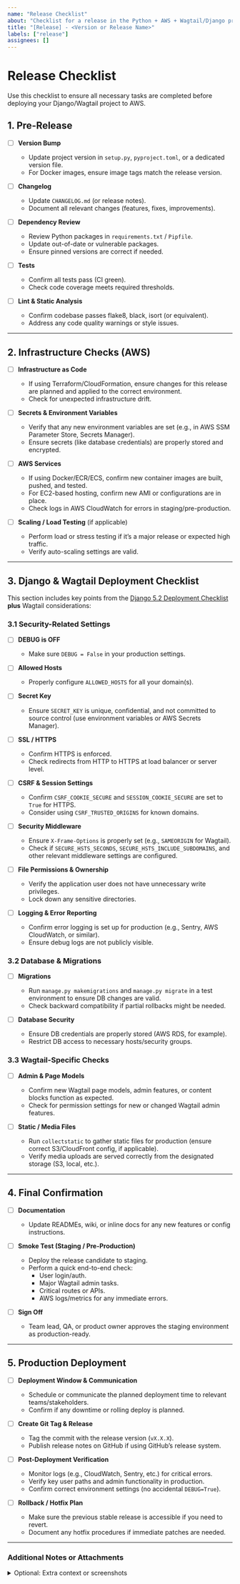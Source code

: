 ```yaml
---
name: "Release Checklist"
about: "Checklist for a release in the Python + AWS + Wagtail/Django project"
title: "[Release] - <Version or Release Name>"
labels: ["release"]
assignees: []
---
```


# Release Checklist

Use this checklist to ensure all necessary tasks are completed before deploying your Django/Wagtail project to AWS.

## 1. Pre-Release

- [ ] **Version Bump**  
  - Update project version in `setup.py`, `pyproject.toml`, or a dedicated version file.
  - For Docker images, ensure image tags match the release version.

- [ ] **Changelog**  
  - Update `CHANGELOG.md` (or release notes).
  - Document all relevant changes (features, fixes, improvements).

- [ ] **Dependency Review**  
  - Review Python packages in `requirements.txt` / `Pipfile`.
  - Update out-of-date or vulnerable packages.
  - Ensure pinned versions are correct if needed.

- [ ] **Tests**  
  - Confirm all tests pass (CI green).
  - Check code coverage meets required thresholds.

- [ ] **Lint & Static Analysis**  
  - Confirm codebase passes flake8, black, isort (or equivalent).
  - Address any code quality warnings or style issues.

---

## 2. Infrastructure Checks (AWS)

- [ ] **Infrastructure as Code**  
  - If using Terraform/CloudFormation, ensure changes for this release are planned and applied to the correct environment.
  - Check for unexpected infrastructure drift.

- [ ] **Secrets & Environment Variables**  
  - Verify that any new environment variables are set (e.g., in AWS SSM Parameter Store, Secrets Manager).
  - Ensure secrets (like database credentials) are properly stored and encrypted.

- [ ] **AWS Services**  
  - If using Docker/ECR/ECS, confirm new container images are built, pushed, and tested.
  - For EC2-based hosting, confirm new AMI or configurations are in place.
  - Check logs in AWS CloudWatch for errors in staging/pre-production.

- [ ] **Scaling / Load Testing** (if applicable)  
  - Perform load or stress testing if it’s a major release or expected high traffic.
  - Verify auto-scaling settings are valid.

---

## 3. Django & Wagtail Deployment Checklist

This section includes key points from the [Django 5.2 Deployment Checklist](https://docs.djangoproject.com/en/5.2/howto/deployment/checklist/) **plus** Wagtail considerations:

### 3.1 Security-Related Settings

- [ ] **DEBUG is OFF**  
  - Make sure `DEBUG = False` in your production settings.

- [ ] **Allowed Hosts**  
  - Properly configure `ALLOWED_HOSTS` for all your domain(s).

- [ ] **Secret Key**  
  - Ensure `SECRET_KEY` is unique, confidential, and not committed to source control (use environment variables or AWS Secrets Manager).

- [ ] **SSL / HTTPS**  
  - Confirm HTTPS is enforced.
  - Check redirects from HTTP to HTTPS at load balancer or server level.

- [ ] **CSRF & Session Settings**  
  - Confirm `CSRF_COOKIE_SECURE` and `SESSION_COOKIE_SECURE` are set to `True` for HTTPS.
  - Consider using `CSRF_TRUSTED_ORIGINS` for known domains.

- [ ] **Security Middleware**  
  - Ensure `X-Frame-Options` is properly set (e.g., `SAMEORIGIN` for Wagtail).
  - Check if `SECURE_HSTS_SECONDS`, `SECURE_HSTS_INCLUDE_SUBDOMAINS`, and other relevant middleware settings are configured.

- [ ] **File Permissions & Ownership**  
  - Verify the application user does not have unnecessary write privileges.
  - Lock down any sensitive directories.

- [ ] **Logging & Error Reporting**  
  - Confirm error logging is set up for production (e.g., Sentry, AWS CloudWatch, or similar).
  - Ensure debug logs are not publicly visible.

### 3.2 Database & Migrations

- [ ] **Migrations**  
  - Run `manage.py makemigrations` and `manage.py migrate` in a test environment to ensure DB changes are valid.
  - Check backward compatibility if partial rollbacks might be needed.

- [ ] **Database Security**  
  - Ensure DB credentials are properly stored (AWS RDS, for example).
  - Restrict DB access to necessary hosts/security groups.

### 3.3 Wagtail-Specific Checks

- [ ] **Admin & Page Models**  
  - Confirm new Wagtail page models, admin features, or content blocks function as expected.
  - Check for permission settings for new or changed Wagtail admin features.

- [ ] **Static / Media Files**  
  - Run `collectstatic` to gather static files for production (ensure correct S3/CloudFront config, if applicable).
  - Verify media uploads are served correctly from the designated storage (S3, local, etc.).

---

## 4. Final Confirmation

- [ ] **Documentation**  
  - Update READMEs, wiki, or inline docs for any new features or config instructions.

- [ ] **Smoke Test (Staging / Pre-Production)**  
  - Deploy the release candidate to staging.
  - Perform a quick end-to-end check:
    - User login/auth.
    - Major Wagtail admin tasks.
    - Critical routes or APIs.
    - AWS logs/metrics for any immediate errors.

- [ ] **Sign Off**  
  - Team lead, QA, or product owner approves the staging environment as production-ready.

---

## 5. Production Deployment

- [ ] **Deployment Window & Communication**  
  - Schedule or communicate the planned deployment time to relevant teams/stakeholders.
  - Confirm if any downtime or rolling deploy is planned.

- [ ] **Create Git Tag & Release**  
  - Tag the commit with the release version (`vX.X.X`).
  - Publish release notes on GitHub if using GitHub’s release system.

- [ ] **Post-Deployment Verification**  
  - Monitor logs (e.g., CloudWatch, Sentry, etc.) for critical errors.
  - Verify key user paths and admin functionality in production.
  - Confirm correct environment settings (no accidental `DEBUG=True`).

- [ ] **Rollback / Hotfix Plan**  
  - Make sure the previous stable release is accessible if you need to revert.
  - Document any hotfix procedures if immediate patches are needed.

---

### Additional Notes or Attachments

<details>
<summary>Optional: Extra context or screenshots</summary>

<!-- Add any relevant screenshots, links, or context here -->

</details>
